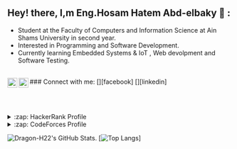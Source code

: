 ## Hey! there, I,m Eng.Hosam Hatem Abd-elbaky 👋 :
- Student at the Faculty of Computers and Information Science at Ain Shams University in second year.
- Interested in Programming and Software Development.
- Currently learning Embedded Systems & IoT , Web devolpment and Software Testing.


<br>
### Connect with me:
[<img align="left" alt="Dragon-H22 | Facebook" width="22px" src="![Facebook_icon_2013 svg](https://user-images.githubusercontent.com/88390970/129520379-45c02f08-06d0-4590-872b-892a68347f40.png)" />][facebook]
[<img align="left" alt="Dragon-H22 | Linkedin" width="22px" src="![LinkedIn_logo_initials](https://user-images.githubusercontent.com/88390970/129520524-b9f7acc8-ea8e-4686-81e8-199afe4f7f5c.png)" />][linkedin]

<br><br>

<details>
 <summary>:zap: HackerRank Profile</summary>
  https://www.hackerrank.com/hosam_hatem222
</details>
<details>
 <summary>:zap: CodeForces Profile</summary>
  https://codeforces.com/profile/Hosam.H22
</details>

![Dragon-H22's GitHub Stats](https://github-readme-stats.vercel.app/api?username=Dragon-H22&hide=[%22issues%22]&show_icons=true&theme=radical).
[![Top Langs](https://github-readme-stats.vercel.app/api/top-langs/?username=Dragon-H22&layout=compact&theme=radical)]

[facebook]: https://www.facebook.com/hosam.H.222/
[linkedin]: https://www.linkedin.com/in/hosam-hatem-0a8483182/
